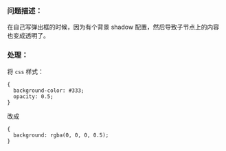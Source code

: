 ### 问题描述：

在自己写弹出框的时候，因为有个背景 shadow 配置，然后导致子节点上的内容也变成透明了。

### 处理：

将 `css` 样式：

    {
      background-color: #333;
      opacity: 0.5;
    }

改成

    {
      background: rgba(0, 0, 0, 0.5);
    }